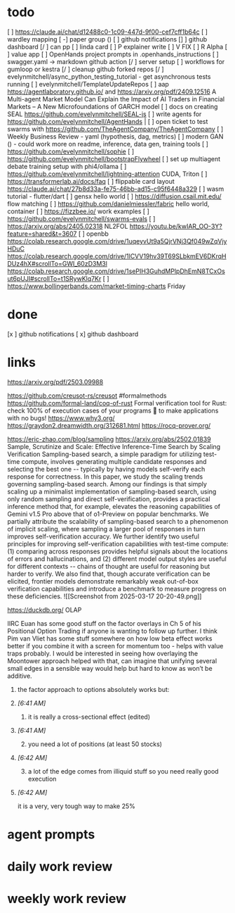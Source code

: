 # todo
[  ] https://claude.ai/chat/d12488c0-1c09-447d-9f00-cef7cff1b64c
[ ] wardley mapping
[ -] paper group ()
[ ] github notifications
[]  ] github dashboard
[/ ] can pp
[ ] linda card
[ ] P explainer write
[ ] V FIX
[ ] R Alpha
[ ] value app
[ ] OpenHands project prompts in .openhands_instructions
[ ] swagger.yaml -> markdown github action
[/ ] server setup
[ ] workflows for gumloop or kestra
[/ ] cleanup github forked repos
[/ ] evelynmitchell/async_python_testing_tutorial - get asynchronous tests running
[ ] evelynmitchell/TemplateUpdateRepos
[ ] aap https://agentlaboratory.github.io/ and https://arxiv.org/pdf/2409.12516 A Multi-agent Market Model Can Explain the Impact of AI Traders in Financial Markets – A New Microfoundations of GARCH model
[ ] docs on creating SEAL https://github.com/evelynmitchell/SEAL-js
[ ] write agents for https://github.com/evelynmitchell/AgentHands |
[ ] open ticket to test swarms with https://github.com/TheAgentCompany/TheAgentCompany
[ ] Weekly Business Review - yaml (hypothesis, dag, metrics)
[ ] modern GAN () - could work more on readme, inference, data gen, training tools
[ ] https://github.com/evelynmitchell/sophie
[ ] https://github.com/evelynmitchell/bootstrapFlywheel
[ ] set up multiagent debate training setup with phi4/ollama
[ ] https://github.com/evelynmitchell/lightning-attention CUDA, Triton
[ ] https://transformerlab.ai/docs/faq
[ ] flippable card layout https://claude.ai/chat/27b8d33a-fe75-46bb-ad15-c95f6448a329
[ ] wasm tutorial - flutter/dart
[ ] gensx hello world
[ ] https://diffusion.csail.mit.edu/ flow matching 
[ ] https://github.com/danielmiessler/fabric hello world, container
[ ] https://fizzbee.io/ work examples
[ ] https://github.com/evelynmitchell/swarms-evals
[ ] https://arxiv.org/abs/2405.02318 NL2FOL
https://youtu.be/kwIAR_OO-3Y?feature=shared&t=3607
[ ] openbb https://colab.research.google.com/drive/1uqeyvUt9a5QjrVNj3Qf049wZqVjyHDuC https://colab.research.google.com/drive/1lCVV19hv39T69SLbkmEV6DKrqHDUz4hX#scrollTo=GWI_60zD3M3l https://colab.research.google.com/drive/1sePIH3GuhdMPlpDhEmN8TCxOsut6pUJI#scrollTo=t1SRywKlq7Kr
[ ]  https://www.bollingerbands.com/market-timing-charts Friday

# done

[x ] github notifications
[ x] github dashboard


# links

https://arxiv.org/pdf/2503.09988

https://github.com/creusot-rs/creusot #formalmethods https://github.com/formal-land/coq-of-rust Formal verification tool for Rust: check 100% of execution cases of your programs 🦀 to make applications with no bugs! https://www.why3.org/ https://graydon2.dreamwidth.org/312681.html https://rocq-prover.org/ 

https://eric-zhao.com/blog/sampling https://arxiv.org/abs/2502.01839 Sample, Scrutinize and Scale: Effective Inference-Time Search by Scaling Verification Sampling-based search, a simple paradigm for utilizing test-time compute, involves generating multiple candidate responses and selecting the best one -- typically by having models self-verify each response for correctness. In this paper, we study the scaling trends governing sampling-based search. Among our findings is that simply scaling up a minimalist implementation of sampling-based search, using only random sampling and direct self-verification, provides a practical inference method that, for example, elevates the reasoning capabilities of Gemini v1.5 Pro above that of o1-Preview on popular benchmarks. We partially attribute the scalability of sampling-based search to a phenomenon of implicit scaling, where sampling a larger pool of responses in turn improves self-verification accuracy. We further identify two useful principles for improving self-verification capabilities with test-time compute: (1) comparing across responses provides helpful signals about the locations of errors and hallucinations, and (2) different model output styles are useful for different contexts -- chains of thought are useful for reasoning but harder to verify. We also find that, though accurate verification can be elicited, frontier models demonstrate remarkably weak out-of-box verification capabilities and introduce a benchmark to measure progress on these deficiencies. ![[Screenshot from 2025-03-17 20-20-49.png]]

https://duckdb.org/ OLAP

IIRC Euan has some good stuff on the factor overlays in Ch 5 of his Positional Option Trading if anyone is wanting to follow up further. I think Pim van Vliet has some stuff somewhere on how low beta effect works better if you combine it with a screen for momentum too - helps with value traps probably. I would be interested in seeing how overlaying the Moontower approach helped with that, can imagine that unifying several small edges in a sensible way would help but hard to know as won’t be additive.

1. the factor approach to options absolutely works but:
    
2. _[_6:41 AM_]_
    
    1) it is really a cross-sectional effect (edited)
    
3. _[_6:41 AM_]_
    
    2) you need a lot of positions (at least 50 stocks)
    
4. _[_6:42 AM_]_
    
    3) a lot of the edge comes from illiquid stuff so you need really good execution
    
5. _[_6:42 AM_]_
    
    it is a very, very tough way to make 25%

# agent prompts

# daily work review

# weekly work review